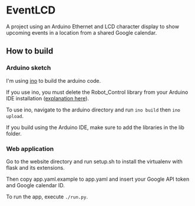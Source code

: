 EventLCD
========

A project using an Arduino Ethernet and LCD character display to show upcoming events in a location from a shared Google calendar.

How to build
--------

### Arduino sketch

I'm using [ino](http://inotool.org) to build the arduino code.

If you use ino, you must delete the Robot_Control library from your Arduino IDE installation ([explanation here](https://github.com/amperka/ino/issues/85)).

To use ino, navigate to the arduino directory and run `ino build` then `ino upload`.

If you build using the Arduino IDE, make sure to add the libraries in the lib folder.

### Web application

Go to the website directory and run setup.sh to install the virtualenv with flask and its extensions.

Then copy app.yaml.example to app.yaml and insert your Google API token and Google calendar ID.

To run the app, execute `./run.py`.
